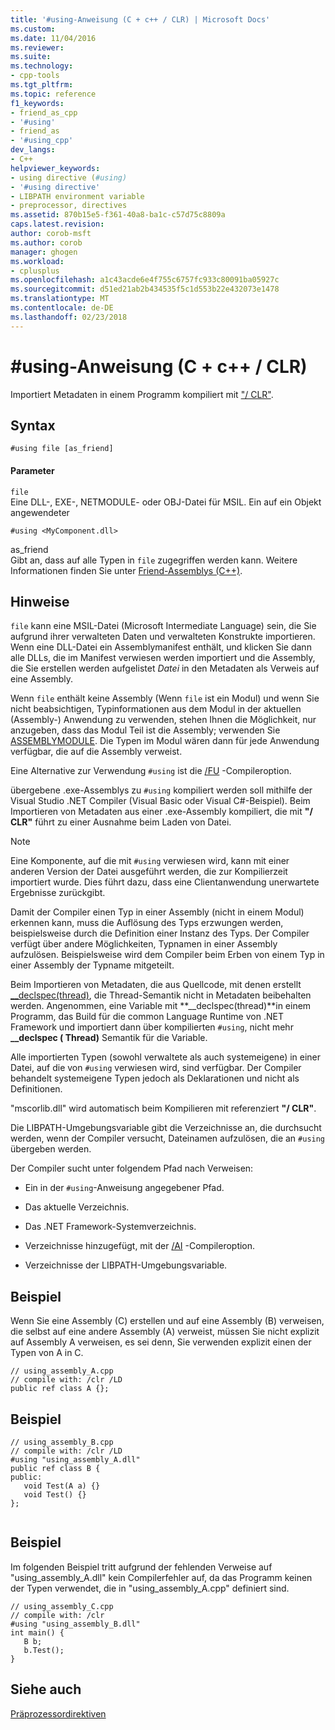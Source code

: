 ```yaml
---
title: '#using-Anweisung (C + c++ / CLR) | Microsoft Docs'
ms.custom: 
ms.date: 11/04/2016
ms.reviewer: 
ms.suite: 
ms.technology:
- cpp-tools
ms.tgt_pltfrm: 
ms.topic: reference
f1_keywords:
- friend_as_cpp
- '#using'
- friend_as
- '#using_cpp'
dev_langs:
- C++
helpviewer_keywords:
- using directive (#using)
- '#using directive'
- LIBPATH environment variable
- preprocessor, directives
ms.assetid: 870b15e5-f361-40a8-ba1c-c57d75c8809a
caps.latest.revision: 
author: corob-msft
ms.author: corob
manager: ghogen
ms.workload:
- cplusplus
ms.openlocfilehash: a1c43acde6e4f755c6757fc933c80091ba05927c
ms.sourcegitcommit: d51ed21ab2b434535f5c1d553b22e432073e1478
ms.translationtype: MT
ms.contentlocale: de-DE
ms.lasthandoff: 02/23/2018
---
```

# <a name="using-directive-cclr"></a>#using-Anweisung (C + c++ / CLR)
Importiert Metadaten in einem Programm kompiliert mit ["/ CLR"](../build/reference/clr-common-language-runtime-compilation.md).  
  
## <a name="syntax"></a>Syntax  
  
```  
#using file [as_friend]  
```  
  
#### <a name="parameters"></a>Parameter  
 `file`  
 Eine DLL-, EXE-, NETMODULE- oder OBJ-Datei für MSIL. Ein auf ein Objekt angewendeter  
  
 `#using <MyComponent.dll>`  
  
 as_friend  
 Gibt an, dass auf alle Typen in `file` zugegriffen werden kann.  Weitere Informationen finden Sie unter [Friend-Assemblys (C++)](../dotnet/friend-assemblies-cpp.md).  
  
## <a name="remarks"></a>Hinweise  
 `file` kann eine MSIL-Datei (Microsoft Intermediate Language) sein, die Sie aufgrund ihrer verwalteten Daten und verwalteten Konstrukte importieren. Wenn eine DLL-Datei ein Assemblymanifest enthält, und klicken Sie dann alle DLLs, die im Manifest verwiesen werden importiert und die Assembly, die Sie erstellen werden aufgelistet *Datei* in den Metadaten als Verweis auf eine Assembly.  
  
 Wenn `file` enthält keine Assembly (Wenn `file` ist ein Modul) und wenn Sie nicht beabsichtigen, Typinformationen aus dem Modul in der aktuellen (Assembly-) Anwendung zu verwenden, stehen Ihnen die Möglichkeit, nur anzugeben, dass das Modul Teil ist die Assembly; verwenden Sie [ASSEMBLYMODULE](../build/reference/assemblymodule-add-a-msil-module-to-the-assembly.md). Die Typen im Modul wären dann für jede Anwendung verfügbar, die auf die Assembly verweist.  
  
 Eine Alternative zur Verwendung `#using` ist die [/FU](../build/reference/fu-name-forced-hash-using-file.md) -Compileroption.  
  
 übergebene .exe-Assemblys zu `#using` kompiliert werden soll mithilfe der Visual Studio .NET Compiler (Visual Basic oder Visual C#-Beispiel).  Beim Importieren von Metadaten aus einer .exe-Assembly kompiliert, die mit **"/ CLR"** führt zu einer Ausnahme beim Laden von Datei.  
  
> [!NOTE]
>  Eine Komponente, auf die mit `#using` verwiesen wird, kann mit einer anderen Version der Datei ausgeführt werden, die zur Kompilierzeit importiert wurde. Dies führt dazu, dass eine Clientanwendung unerwartete Ergebnisse zurückgibt.  
  
 Damit der Compiler einen Typ in einer Assembly (nicht in einem Modul) erkennen kann, muss die Auflösung des Typs erzwungen werden, beispielsweise durch die Definition einer Instanz des Typs. Der Compiler verfügt über andere Möglichkeiten, Typnamen in einer Assembly aufzulösen. Beispielsweise wird dem Compiler beim Erben von einem Typ in einer Assembly der Typname mitgeteilt.  
  
 Beim Importieren von Metadaten, die aus Quellcode, mit denen erstellt [__declspec(thread)](../cpp/thread.md), die Thread-Semantik nicht in Metadaten beibehalten werden. Angenommen, eine Variable mit **__declspec(thread)**in einem Programm, das Build für die common Language Runtime von .NET Framework und importiert dann über kompilierten `#using`, nicht mehr **__declspec ( Thread)** Semantik für die Variable.  
  
 Alle importierten Typen (sowohl verwaltete als auch systemeigene) in einer Datei, auf die von `#using` verwiesen wird, sind verfügbar. Der Compiler behandelt systemeigene Typen jedoch als Deklarationen und nicht als Definitionen.  
  
 "mscorlib.dll" wird automatisch beim Kompilieren mit referenziert **"/ CLR"**.  
  
 Die LIBPATH-Umgebungsvariable gibt die Verzeichnisse an, die durchsucht werden, wenn der Compiler versucht, Dateinamen aufzulösen, die an `#using` übergeben werden.  
  
 Der Compiler sucht unter folgendem Pfad nach Verweisen:  
  
-   Ein in der `#using`-Anweisung angegebener Pfad.  
  
-   Das aktuelle Verzeichnis.  
  
-   Das .NET Framework-Systemverzeichnis.  
  
-   Verzeichnisse hinzugefügt, mit der [/AI](../build/reference/ai-specify-metadata-directories.md) -Compileroption.  
  
-   Verzeichnisse der LIBPATH-Umgebungsvariable.  
  
## <a name="example"></a>Beispiel  
 Wenn Sie eine Assembly (C) erstellen und auf eine Assembly (B) verweisen, die selbst auf eine andere Assembly (A) verweist, müssen Sie nicht explizit auf Assembly A verweisen, es sei denn, Sie verwenden explizit einen der Typen von A in C.  
  
```  
// using_assembly_A.cpp  
// compile with: /clr /LD  
public ref class A {};  
```  
  
## <a name="example"></a>Beispiel  
  
```  
// using_assembly_B.cpp  
// compile with: /clr /LD  
#using "using_assembly_A.dll"  
public ref class B {  
public:  
   void Test(A a) {}  
   void Test() {}  
};  
  
```  
  
## <a name="example"></a>Beispiel  
 Im folgenden Beispiel tritt aufgrund der fehlenden Verweise auf "using_assembly_A.dll" kein Compilerfehler auf, da das Programm keinen der Typen verwendet, die in "using_assembly_A.cpp" definiert sind.  
  
```  
// using_assembly_C.cpp  
// compile with: /clr  
#using "using_assembly_B.dll"  
int main() {  
   B b;  
   b.Test();  
}  
```  
  
## <a name="see-also"></a>Siehe auch  
 [Präprozessordirektiven](../preprocessor/preprocessor-directives.md)
